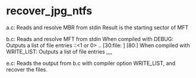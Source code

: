 # recover_jpg_ntfs
a.c:
  Reads and resolve MBR from stdin
  Result is the starting sector of MFT

b.c:
  Reads and resolve MFT from stdin
    When compiled with DEBUG:
      Outputs a list of file entries
      <Entry pos>:<F or D>:<1 or 0> .. [30:file: <file name>] [80:<data runs>]
    When compiled with WRITE_LIST:
      Outputs a list of file entries
      <File slice starting sector>,<slice sectors>,<slice pos in the file>,<file size>,<output path name>

e.c:
  Reads the output from b.c with compiler option WRITE_LIST, and recover the files.
